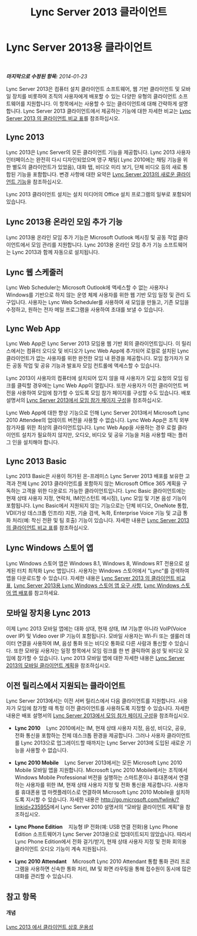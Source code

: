 ﻿---
title: Lync Server 2013 클라이언트
TOCTitle: Lync Server용 클라이언트
ms:assetid: e143ce9b-3624-4066-942d-6c86ad99be91
ms:mtpsurl: https://technet.microsoft.com/ko-kr/library/Gg398996(v=OCS.15)
ms:contentKeyID: 49305300
ms.date: 08/24/2015
mtps_version: v=OCS.15
ms.translationtype: HT
---

# Lync Server 2013용 클라이언트

 

_**마지막으로 수정된 항목:** 2014-01-23_

Lync Server 2013은 컴퓨터 설치 클라이언트 소프트웨어, 웹 기반 클라이언트 및 모바일 장치를 비롯하여 조직의 사용자에게 배포할 수 있는 다양한 유형의 클라이언트 소프트웨어를 지원합니다. 이 항목에서는 사용할 수 있는 클라이언트에 대해 간략하게 설명합니다. Lync Server 2013 클라이언트에서 제공하는 기능에 대한 자세한 비교는 [Lync Server 2013 의 클라이언트 비교 표](lync-server-2013-desktop-client-comparison-tables.md)를 참조하십시오.

## Lync 2013

Lync 2013은 Lync Server의 모든 클라이언트 기능을 제공합니다. Lync 2013 사용자 인터페이스는 완전히 다시 디자인되었으며 영구 채팅( Lync 2010에는 채팅 기능을 위한 별도의 클라이언트가 있었음), 대화 탭, 비디오 미리 보기, 단체 비디오 등의 새로 통합된 기능을 포함합니다. 변경 사항에 대한 요약은 [Lync Server 2013의 새로운 클라이언트 기능](lync-server-2013-what-s-new-for-clients.md)을 참조하십시오.

Lync 2013 클라이언트 설치는 설치 미디어의 Office 설치 프로그램의 일부로 포함되어 있습니다.

## Lync 2013용 온라인 모임 추가 기능

Lync 2013용 온라인 모임 추가 기능은 Microsoft Outlook 메시징 및 공동 작업 클라이언트에서 모임 관리를 지원합니다. Lync 2013용 온라인 모임 추가 기능 소프트웨어는 Lync 2013과 함께 자동으로 설치됩니다.

## Lync 웹 스케줄러

Lync Web Scheduler는 Microsoft Outlook에 액세스할 수 없는 사용자나 Windows를 기반으로 하지 않는 운영 체제 사용자를 위한 웹 기반 모임 일정 및 관리 도구입니다. 사용자는 Lync Web Scheduler를 사용하여 새 모임을 만들고, 기존 모임을 수정하고, 원하는 전자 메일 프로그램을 사용하여 초대를 보낼 수 있습니다.

## Lync Web App

Lync Web App은 Lync Server 2013 모임용 웹 기반 회의 클라이언트입니다. 이 릴리스에서는 컴퓨터 오디오 및 비디오가 Lync Web App에 추가되어 로컬로 설치된 Lync 클라이언트가 없는 사용자를 위한 완전한 모임 내 환경을 제공합니다. 모임 참가자가 모든 공동 작업 및 공유 기능과 발표자 모임 컨트롤에 액세스할 수 있습니다.

Lync 2013이 사용자의 컴퓨터에 설치되어 있지 않을 때 사용자가 모임 요청의 모임 링크를 클릭할 경우에는 Lync Web App이 열립니다. 또한 사용자가 이전 클라이언트 버전을 사용하여 모임에 참가할 수 있도록 모임 참가 페이지를 구성할 수도 있습니다. 배포 설명서의 [Lync Server 2013에서 모임 참가 페이지 구성](lync-server-2013-configuring-the-meeting-join-page.md)을 참조하십시오.

Lync Web App에 대한 향상 기능으로 인해 Lync Server 2013에서 Microsoft Lync 2010 Attendee의 업데이트 버전을 사용할 수 없습니다. Lync Web App은 조직 외부 참가자를 위한 최상의 클라이언트입니다. Lync Web App을 사용하는 경우 로컬 클라이언트 설치가 필요하지 않지만, 오디오, 비디오 및 공유 기능을 처음 사용할 때는 플러그 인을 설치해야 합니다.

## Lync 2013 Basic

Lync 2013 Basic은 사용이 허가된 온-프레미스 Lync Server 2013 배포를 보유한 고객과 전체 Lync 2013 클라이언트를 포함하지 않는 Microsoft Office 365 계획을 구독하는 고객을 위한 다운로드 가능한 클라이언트입니다. Lync Basic 클라이언트에는 현재 상태 사용자 지정, 연락처, IM(인스턴트 메시징), Lync 모임 및 기본 음성 기능이 포함됩니다. Lync Basic에서 지원되지 않는 기능으로는 단체 비디오, OneNote 통합, VDI(가상 데스크톱 인프라) 지원, 기술 검색, 녹화, Enterprise Voice 기능 및 고급 통화 처리(예: 착신 전환 및 팀 호출) 기능이 있습니다. 자세한 내용은 [Lync Server 2013 의 클라이언트 비교 표](lync-server-2013-desktop-client-comparison-tables.md)를 참조하십시오.

## Lync Windows 스토어 앱

Lync Windows 스토어 앱은 Windows 8.1, Windows 8, Windows RT 전용으로 설계된 터치 최적화 Lync 앱입니다. 사용자는 Windows 스토어에서 "Lync"를 검색하여 앱을 다운로드할 수 있습니다. 자세한 내용은 [Lync Server 2013 의 클라이언트 비교 표](lync-server-2013-desktop-client-comparison-tables.md), [Lync Server 2013용 Lync Windows 스토어 앱 요구 사항](lync-server-2013-lync-windows-store-app-requirements.md), [Lync Windows 스토어 앱 배포](lync-server-2013-deploying-lync-windows-store-app.md)를 참고하세요.

## 모바일 장치용 Lync 2013

이제 Lync 2013 모바일 앱에는 대화 상대, 현재 상태, IM 기능뿐 아니라 VoIP(Voice over IP) 및 Video over IP 기능이 포함됩니다. 모바일 사용자는 Wi-Fi 또는 셀룰러 데이터 연결을 사용하여 IM, 음성 통화 또는 비디오 통화로 다른 사람과 통신할 수 있습니다. 또한 모바일 사용자는 일정 항목에서 모임 링크를 한 번 클릭하여 음성 및 비디오 모임에 참가할 수 있습니다. Lync 2013 모바일 앱에 대한 자세한 내용은 [Lync Server 2013의 모바일 클라이언트 계획](lync-server-2013-planning-for-mobile-clients.md)을 참조하십시오.

## 이전 릴리스에서 지원되는 클라이언트

Lync Server 2013에서는 이전 서버 릴리스에서 다음 클라이언트를 지원합니다. 사용자가 모임에 참가할 때 특정 이전 클라이언트를 사용하도록 지정할 수 있습니다. 자세한 내용은 배포 설명서의 [Lync Server 2013에서 모임 참가 페이지 구성](lync-server-2013-configuring-the-meeting-join-page.md)을 참조하십시오.

  - **Lync 2010**    Lync 2010에서는 IM, 현재 상태 사용자 지정, 음성, 비디오, 공유, 전화 통신을 포함하는 전체 데스크톱 환경을 제공합니다. 그러나 사용자 클라이언트를 Lync 2013으로 업그레이드할 때까지는 Lync Server 2013에 도입된 새로운 기능을 사용할 수 없습니다.

  - **Lync 2010 Mobile**    Lync Server 2013에서는 모든 Microsoft Lync 2010 Mobile 모바일 앱을 지원합니다. Microsoft Lync 2010 Mobile에서는 조직에서 Windows Mobile Professional 버전을 실행하는 스마트폰이나 휴대폰에서 연결하는 사용자를 위한 IM, 현재 상태 사용자 지정 및 전화 통신을 제공합니다. 사용자를 휴대폰용 앱 마켓플레이스로 연결하여 Microsoft Lync 2010 Mobile을 설치하도록 지시할 수 있습니다. 자세한 내용은 <http://go.microsoft.com/fwlink/?linkid=235955>에서 Lync Server 2010 설명서의 “모바일 클라이언트 계획”을 참조하십시오.

  - **Lync Phone Edition**    지능형 IP 전화(예: USB 연결 전화)용 Lync Phone Edition 소프트웨어가 Lync Server 2013용으로 업데이트되지 않았습니다. 따라서 Lync Phone Edition에서 전화 걸기/받기, 현재 상태 사용자 지정 및 전화 회의용 클라이언트 오디오 기능이 계속 지원됩니다.

  - **Lync 2010 Attendant**    Microsoft Lync 2010 Attendant 통합 통화 관리 프로그램을 사용하면 신속한 통화 처리, IM 및 화면 라우팅을 통해 접수원이 동시에 많은 대화를 관리할 수 있습니다.

## 참고 항목

#### 개념

[Lync 2013 에서 클라이언트 상호 운용성](lync-server-2013-client-interoperability-in-lync-2013.md)

